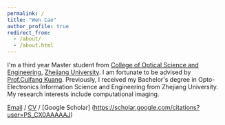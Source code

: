 ```yaml
---
permalink: /
title: "Wen Cao"
author_profile: true
redirect_from: 
  - /about/
  - /about.html
---
```


I'm a third year Master student from [College of Optical Science and Engineering](http://opt.zju.edu.cn/), [Zhejiang University](https://www.zju.edu.cn/). I am fortunate to be advised by [Prof.Cuifang Kuang](https://person.zju.edu.cn/cfkuang). Previously, I received my Bachelor's degree in Opto-Electronics Information Science and Engineering from Zhejiang University. My research interests include computational imaging.



[Email](mailto:wenniecao2ty@gmail.com) / [CV](../assets/Curriculum_Vitae.pdf) / [Google Scholar] (https://scholar.google.com/citations?user=PS_CX0AAAAAJ)



